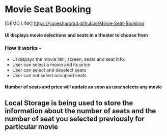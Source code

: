 # Movie Seat Booking
[DEMO LINK] https://yogesharora3.github.io/Movie-Seat-Booking/

#### UI displays movie selections and seats in a theater to choose from

### How it works -

- UI dispays the movie list , screen, seats and seat info.
- User can select a movie and its price
- User can select and deselect seats
- User can not select occupied seats

#### Number of seats and price will update as soon as user selects any movie

## Local Storage is being used to store the information about the number of seats and the number of seat you selected previously for particular movie
